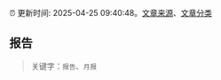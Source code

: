 :alarm_clock: 更新时间: 2025-04-25 09:40:48。[文章来源](/README.md)、[文章分类](/TAGS.md)

## 报告


> 关键字：`报告`、`月报`



